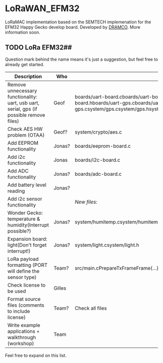 # LoRaWAN_EFM32
LoRaMAC implementation based on the SEMTECH implemenation for the EFM32 Happy Gecko develop board.
Developed by [DRAMCO](www.dramco.be).
More information soon.



## TODO LoRa EFM32## 

Question mark behind the name means it&#39;s just a suggestion, but feel free to already get started.

| Description | Who | Files | Status |
| --- | --- | --- | --- |
| Remove unnecessary functionality: uart, usb uart, serial, gps (if possible remove files) | Geof | boards/uart-board.cboards/uart-board.hboards/uart-usb-board.cboards/uart-usb-board.hboards/uart-gps.cboards/uart-gps.csystem/gps.csystem/gps.hsystem/uart.csystem/uart.hsystem/serial.csystem/serial.h | |
| Check AES HW problem (OTAA) | Geof? | system/crypto/aes.c | |
| Add EEPROM functionality | Jonas? | boards/eeprom-board.c | |
| Add i2c functionality | Jonas | boards/i2c-board.c | |
| Add ADC functionality | Jonas? | boards/adc-board.c | |
| Add battery level reading | Jonas? |   | |
| Add i2c sensor functionality |   | _New files:_ | |
| Wonder Gecko: temperature &amp; humidity(Interrupt possible?) | Jonas? | system/humitemp.csystem/humitemp.h | |
| Expansion board: light(Don&#39;t forget interrupt!) | Jonas? | system/light.csystem/light.h | |
| LoRa payload formatting (PORT will define the sensor type) | Team? | src/main.cPrepareTxFrameFrame(…) | |
| Check license to be used | Gilles |   | done |
| Format source files (comments to include license) | Team? | Check all files | |
| Write example applications + walkthrough (workshop) | Team |   | |

Feel free to expand on this list.


